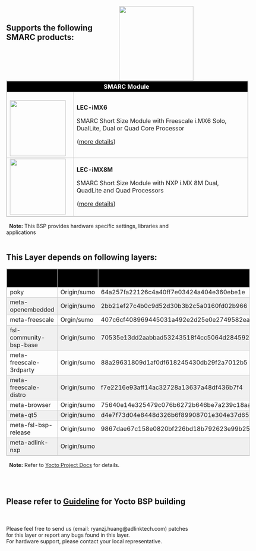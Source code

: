 <img src="https://www.linaro.org/assets/images/projects/yocto-project.png" width="200" align="right">
<br>

Supports the following SMARC products:
----
<table style="width: 652px; border: 1px solid #cccccc;" align="center">
<thead>
<tr style="height: 22px;">
<th style="height: 22px; width: 652px; text-align: center; background: black; color: white; border: 1px solid #cccccc;" colspan="2">SMARC Module&nbsp;</th>
</tr>
</thead>
<tbody>
<tr style="height: 26px; border: 1px solid #cccccc;">
<td style="height: 26px; width: 163.6px; border: 1px solid #cccccc;"><br /><img src="https://material.adlinktech.com/products/images/1344/LEC-iMX6_ProductImage_en_20171201_v1.png" width="150" align="left" /></td>
<td style="height: 26px; width: 488.4px;">
<p><strong>LEC-iMX6</strong></p>
<p>SMARC Short Size Module with Freescale i.MX6 Solo, DualLite, Dual or Quad Core Processor</p>
<p>(<a href="https://www.adlinktech.com/Products/Computer_on_Modules/SMARC/LEC-iMX6?lang=en" target="_blank" rel="noopener">more details</a>)</p>
</td>
</tr>
<tr style="height: 26px; border: 1px solid #cccccc;">
<td style="height: 26px; width: 163.6px; border: 1px solid #cccccc;"><img src="https://material.adlinktech.com/products/images/1752/LEC-IMX8M-F1.png" width="150" align="left" /></td>
<td style="height: 26px; width: 488.4px;">
<p><strong>LEC-iMX8M</strong></p>
<p>SMARC Short Size Module with NXP i.MX 8M Dual, QuadLite and Quad Processors</p>
<p>(<a href="https://www.adlinktech.com/Products/Computer_on_Modules/SMARC/LEC-iMX8M?lang=en" target="_blank" rel="noopener">more details</a>)</p>
</td>
</tr>
</tbody>
</table>

&nbsp;&nbsp;**Note:** This BSP provides hardware specific settings, libraries and applications
<br>
<br>
 
This Layer depends on following layers:
----
<table style="width: 656px; border: 1px #cccccc solid;">
<thead>
<tr style="height: 22px;">
<th style="height: 22px; width: 289px; text-align: center; background: black; color: white; border: 1px solid #cccccc;"><span style="color: #000000;"><span style="font-weight: 400;">meta name</span></span></th>
<th style="height: 22px; width: 364.6px; text-align: center; background: black; color: white; border: 1px solid #cccccc;"><span style="color: #000000;"><span style="font-weight: 400;">&nbsp;branch version</span></span></th>
<th style="height: 22px; width: 378.4px; text-align: center; background: black; color: white; border: 1px solid #cccccc;"><span style="color: #000000;"><span style="font-weight: 400;">commit version</span></span></th>
</tr>
</thead>
<tbody>
<tr style="height: 26.6px; border: 1px solid #cccccc;">
<td style="height: 26.6px; width: 289px; border: 1px solid #cccccc;">poky</td>
<td style="height: 26.6px; width: 364.6px;">Origin/sumo</td>
<td style="height: 26.6px; width: 378.4px;">64a257fa22126c4a40ff7e03424a404e360ebe1e</td>
</tr>
<tr style="height: 26px; background: #f0f0f0; border: 1px solid #cccccc;">
<td style="height: 26px; width: 289px; border: 1px solid #cccccc;">meta-openembedded</td>
<td style="height: 26px; width: 364.6px;">Origin/sumo</td>
<td style="height: 26px; width: 378.4px;">2bb21ef27c4b0c9d52d30b3b2c5a0160fd02b966</td>
</tr>
<tr style="height: 28px; border: 1px solid #cccccc;">
<td style="height: 28px; width: 289px; border: 1px solid #cccccc;">meta-freescale</td>
<td style="height: 28px; width: 364.6px;">Orgin/sumo</td>
<td style="height: 28px; width: 378.4px;">407c6cf408969445031a492e2d25e0e2749582ea</td>
</tr>
<tr style="height: 27px; background: #f0f0f0; border: 1px solid #cccccc;">
<td style="height: 27px; width: 289px; border: 1px solid #cccccc;">fsl-community-bsp-base</td>
<td style="height: 27px; width: 364.6px;">Origin/sumo</td>
<td style="height: 27px; width: 378.4px;">70535e13dd2aabbad53243518f4cc5064d284592</td>
</tr>
<tr style="height: 23px; border: 1px solid #cccccc;">
<td style="height: 23px; width: 289px; border: 1px solid #cccccc;">meta-freescale-3rdparty</td>
<td style="height: 23px; width: 364.6px;">Origin/sumo</td>
<td style="height: 23px; width: 378.4px;">88a29631809d1af0df618245430db29f2a7012b5</td>
</tr>
<tr style="height: 27px; background: #f0f0f0; border: 1px solid #cccccc;">
<td style="height: 23px; width: 289px; border: 1px solid #cccccc;">meta-freescale-distro</td>
<td style="height: 23px; width: 364.6px;">Origin/sumo</td>
<td style="height: 23px; width: 378.4px;">f7e2216e93aff14ac32728a13637a48df436b7f4</td>
</tr>
<tr style="height: 26px; border: 1px solid #cccccc;">
<td style="height: 26px; width: 289px; border: 1px solid #cccccc;">meta-browser</td>
<td style="height: 26px; width: 364.6px;">Origin/sumo</td>
<td style="height: 26px; width: 378.4px;">75640e14e325479c076b6272b646be7a239c18aa</td>
</tr>
<tr style="height: 26px; background: #f0f0f0; border: 1px solid #cccccc;">
<td style="height: 26px; width: 289px; border: 1px solid #cccccc;">meta-qt5</td>
<td style="height: 26px; width: 364.6px;">Origin/sumo</td>
<td style="height: 26px; width: 378.4px;">d4e7f73d04e8448d326b6f89908701e304e37d65</td>
</tr>
<tr style="height: 26px; ; border: 1px solid #cccccc;">
<td style="height: 26px; width: 289px; border: 1px solid #cccccc;">meta-fsl-bsp-release</td>
<td style="height: 26px; width: 364.6px;">Origin/sumo</td>
<td style="height: 26px; width: 378.4px;">9867dae67c158e0820bf226bd18b792623e99b25</td>
</tr>
<tr style="height: 26px; background: #f0f0f0; border: 1px solid #cccccc;">
<td style="height: 26px; width: 289px; border: 1px solid #cccccc;">meta-adlink-nxp</td>
<td style="height: 26px; width: 364.6px;">Origin/sumo</td>
<td style="height: 26px; width: 378.4px;"></td>
</tr>
</tbody>
</table>

&nbsp;&nbsp;**Note:** Refer to <a href="https://www.yoctoproject.org/docs/" target="_blank">Yocto Project Docs</a> for details.

<br> 
<br>

Please refer to [Guideline](https://github.com/ADLINK/meta-adlink-nxp/wiki/Welcome-to-the-ADLINK-NXP-Yocto-wiki!) for Yocto BSP building
----

<br>
<br>
Please feel free to send us (email: ryanzj.huang@adlinktech.com) patches for this layer or report any bugs found in this layer. 
<br>For hardware support, please contact your local representative.

